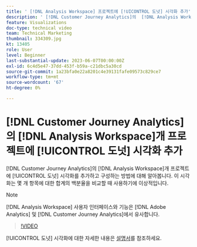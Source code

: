 ```yaml
---
title: ' [!DNL Analysis Workspace] 프로젝트에 [!UICONTROL 도넛] 시각화 추가'
description: ' [!DNL Customer Journey Analytics]의  [!DNL Analysis Workspace] 프로젝트에 [!UICONTROL 도넛] 시각화를 추가하고 구성하는 방법에 대해 알아봅니다.'
feature: Visualizations
doc-type: technical video
team: Technical Marketing
thumbnail: 334309.jpg
kt: 13405
role: User
level: Beginner
last-substantial-update: 2023-06-07T00:00:00Z
exl-id: 6c4d5e47-37dd-453f-b59a-c21dbc5a30cd
source-git-commit: 1a23bfa0e22a8201c4e39131fafe09573c829ce7
workflow-type: tm+mt
source-wordcount: '67'
ht-degree: 0%

---
```


# [!DNL Customer Journey Analytics]의 [!DNL Analysis Workspace]개 프로젝트에 [!UICONTROL 도넛] 시각화 추가

[!DNL Customer Journey Analytics]의 [!DNL Analysis Workspace]개 프로젝트에 [!UICONTROL 도넛] 시각화를 추가하고 구성하는 방법에 대해 알아봅니다. 이 시각화는 몇 개 항목에 대한 합계의 백분율을 비교할 때 사용하기에 이상적입니다.

>[!NOTE]
>
>[!DNL Analysis Workspace] 사용자 인터페이스와 기능은 [!DNL Adobe Analytics] 및 [!DNL Customer Journey Analytics]에서 유사합니다.

>[!VIDEO](https://video.tv.adobe.com/v/3416626/?quality=12&learn=on&captions=kor)

[!UICONTROL 도넛] 시각화에 대한 자세한 내용은 [설명서](https://experienceleague.adobe.com/docs/analytics-platform/using/cja-workspace/visualizations/donut.html?lang=ko)를 참조하세요.
